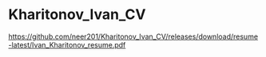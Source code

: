 # Kharitonov_Ivan_CV

https://github.com/neer201/Kharitonov_Ivan_CV/releases/download/resume-latest/Ivan_Kharitonov_resume.pdf
